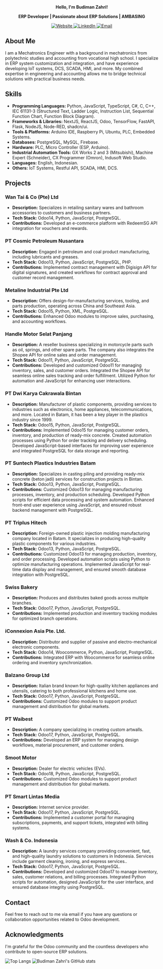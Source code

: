 <p align="center">
  <strong>Hello, I'm Budiman Zahri!</strong>
</p>

<p align="center">
  <strong>ERP Developer | Passionate about ERP Solutions | AMBASING</strong>
</p>

<p align="center">
  <a href="https://www.bmzsoftware.com" target="_blank">
    <img src="https://img.shields.io/badge/🌐_Website-000000?style=for-the-badge&logo=google-chrome&logoColor=white" alt="Website"/>
  </a>
  <a href="https://id.linkedin.com/in/budiman-zahri-850266210" target="_blank">
    <img src="https://img.shields.io/badge/💼_LinkedIn-0A66C2?style=for-the-badge&logo=linkedin&logoColor=white" alt="LinkedIn"/>
  </a>
  <a href="mailto:budimanzahri@outlook.com">
    <img src="https://img.shields.io/badge/📧_Email-0078D4?style=for-the-badge&logo=microsoft-outlook&logoColor=white" alt="Email"/>
  </a>
</p>

## About Me

I am a Mechatronics Engineer with a background in mechatronics from polytechnic studies and accounting from vocational high school. I specialize in ERP system customization and integration, and have experience developing IoT systems, DCS, SCADA, HMI, and more. My combined expertise in engineering and accounting allows me to bridge technical solutions with practical business needs.

## Skills

- **Programming Languages:** Python, JavaScript, TypeScript, C#, C, C++, IEC 61131-3 (Structured Text, Ladder Logic, Instruction List, Sequential Function Chart, Function Block Diagram).
- **Frameworks & Libraries:** NextJS, ReactJS, Odoo, TensorFlow, FastAPI, Flask, NodeJS, Node-RED, shadcn/ui.
- **Tools & Platforms:** Arduino IDE, Raspberry Pi, Ubuntu, PLC, Embedded Systems.
- **Databases:** PostgreSQL, MySQL, Firebase.
- **Hardware:** PLC, Micro Controller (ESP, Arduino).
- **Industrial Automation Tools:** GX Works 2 and 3 (Mitsubishi), Machine Expert (Schneider), CX Programmer (Omron), Indusoft Web Studio.
- **Languages:** English, Indonesian.
- **Others:** IoT Systems, Restful API, SCADA, HMI, DCS.

## Projects

### Wan Tai & Co (Pte) Ltd
- **Description:** Specializes in retailing sanitary wares and bathroom accessories to customers and business partners.
- **Tech Stack:** Odoo14, Python, JavaScript, PostgreSQL.
- **Contributions:** Developed an e-commerce platform with RedeemSG API integration for vouchers and rewards.

### PT Cosmic Petroleum Nusantara
- **Description:** Engaged in petroleum and coal product manufacturing, including lubricants and greases.
- **Tech Stack:** Odoo13, Python, JavaScript, PostgreSQL, PHP.
- **Contributions:** Implemented contract management with Digisign API for digital signatures, and created workflows for contract approval and customer record management.

### Metaline Industrial Pte Ltd
- **Description:** Offers design-for-manufacturing services, tooling, and parts production, operating across China and Southeast Asia.
- **Tech Stack:** Odoo15, Python, XML, PostgreSQL.
- **Contributions:** Enhanced Odoo modules to improve sales, purchasing, and accounting workflows.

### Handle Motor Selat Panjang
- **Description:** A reseller business specializing in motorcycle parts such as oil, springs, and other spare parts. The company also integrates the Shopee API for online sales and order management.
- **Tech Stack:** Odoo11, Python, JavaScript, PostgreSQL.
- **Contributions:** Developed and customized Odoo11 for managing inventory, sales, and customer orders. Integrated the Shopee API for seamless online sales tracking and order fulfillment. Utilized Python for automation and JavaScript for enhancing user interactions.

### PT Dwi Karya Cakrawala Bintan
- **Description:** Manufacturer of plastic components, providing services to industries such as electronics, home appliances, telecommunications, and more. Located in Batam, it has been a key player in the plastics industry since 1999.
- **Tech Stack:** Odoo15, Python, JavaScript, PostgreSQL.
- **Contributions:** Implemented Odoo15 for managing customer orders, inventory, and production of ready-mix concrete. Created automation processes using Python for order tracking and delivery scheduling. Developed JavaScript-based interfaces for improving user experience and integrated PostgreSQL for data storage and reporting.

### PT Suntech Plastics Industries Batam
- **Description:** Specializes in casting piling and providing ready-mix concrete (beton jadi) services for construction projects in Bintan.
- **Tech Stack:** Odoo13, Python, JavaScript, PostgreSQL.
- **Contributions:** Customized Odoo13 for managing manufacturing processes, inventory, and production scheduling. Developed Python scripts for efficient data processing and system automation. Enhanced front-end user experience using JavaScript, and ensured robust backend management with PostgreSQL.

### PT Triplus Hitech
- **Description:** Foreign-owned plastic injection molding manufacturing company located in Batam. It specializes in producing high-quality plastic components for various industries.
- **Tech Stack:** Odoo13, Python, JavaScript, PostgreSQL.
- **Contributions:** Customized Odoo13 for managing production, inventory, and order processing. Developed automation scripts using Python to optimize manufacturing operations. Implemented JavaScript for real-time data display and management, and ensured smooth database integration with PostgreSQL.

### Swiss Bakery
- **Description:** Produces and distributes baked goods across multiple branches.
- **Tech Stack:** Odoo17, Python, JavaScript, PostgreSQL.
- **Contributions:** Implemented production and inventory tracking modules for optimized branch operations.

### iConnexion Asia Pte. Ltd.
- **Description:** Distributor and supplier of passive and electro-mechanical electronic components.
- **Tech Stack:** Odoo14, Woocommerce, Python, JavaScript, PostgreSQL.
- **Contributions:** Integrated ERP with Woocommerce for seamless online ordering and inventory synchronization.

### Balzano Group Ltd
- **Description:** Italian brand known for high-quality kitchen appliances and utensils, catering to both professional kitchens and home use.
- **Tech Stack:** Odoo17, Python, JavaScript, PostgreSQL.
- **Contributions:** Customized Odoo modules to support product management and distribution for global markets.

### PT Waibest
- **Description:** A company specializing in creating custom artwalls.
- **Tech Stack:** Odoo17, Python, JavaScript, PostgreSQL.
- **Contributions:** Developed an ERP system for managing design workflows, material procurement, and customer orders.

### Smoot Motor
- **Description:** Dealer for electric vehicles (EVs).
- **Tech Stack:** Odoo18, Python, JavaScript, PostgreSQL.
- **Contributions:** Customized Odoo modules to support product management and distribution for global markets.

### PT Smart Lintas Media
- **Description:** Internet service provider.
- **Tech Stack:** Odoo17, Python, JavaScript, PostgreSQL.
- **Contributions:** Implemented a customer portal for managing subscriptions, payments, and support tickets, integrated with billing systems.

### Wash & Co. Indonesia
- **Description:** A laundry services company providing convenient, fast, and high-quality laundry solutions to customers in Indonesia. Services include garment cleaning, ironing, and express services..
- **Tech Stack:** Odoo17, Python, JavaScript, PostgreSQL.
- **Contributions:** Developed and customized Odoo17 to manage inventory, sales, customer relations, and billing processes. Integrated Python scripts for automation, designed JavaScript for the user interface, and ensured database integrity using PostgreSQL.


## Contact

Feel free to reach out to me via email if you have any questions or collaboration opportunities related to Odoo development.

## Acknowledgments

I'm grateful for the Odoo community and the countless developers who contribute to open-source ERP solutions.

![Top Langs](https://github-readme-stats-git-master-budimanzahris-projects.vercel.app/api/top-langs/?username=budimanzahri)
![Budiman Zahri's GitHub stats](https://github-readme-stats-git-master-budimanzahris-projects.vercel.app/api?username=budimanzahri&theme=light&show_icons=true)

